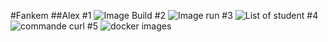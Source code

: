 #Fankem 
##Alex
#1
![Image Build](https://github.com/alexzaza17/mini-projet-docker/assets/159175882/3f9eb99a-f167-42ce-8444-5dd886c81d22)
#2
![Image run](https://github.com/alexzaza17/mini-projet-docker/assets/159175882/79bc432e-e254-47af-a29f-8ff5891d1cb2)
#3
![List of student](https://github.com/alexzaza17/mini-projet-docker/assets/159175882/5dea8665-eb73-43f1-9751-440ee3be46e5)
#4
![commande curl](https://github.com/alexzaza17/mini-projet-docker/assets/159175882/34852167-12fa-401b-9756-59dc8e9150d7)
#5
![docker images](https://github.com/alexzaza17/mini-projet-docker/assets/159175882/e1d7361d-a5fd-4078-96a5-2515df96a57a)
